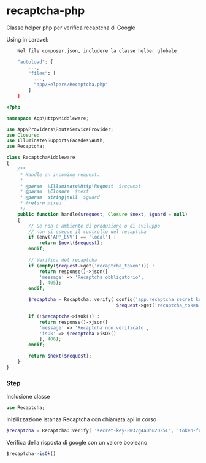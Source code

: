 # recaptcha-php
Classe helper php per verifica recaptcha di Google

Using in Laravel:
```bash
    Nel file composer.json, includere la classe helber globale

    "autoload": {
        ...,
        "files": [
          ...,
          "app/Helpers/Recaptcha.php"
        ]
    }
```

```php
<?php

namespace App\Http\Middleware;

use App\Providers\RouteServiceProvider;
use Closure;
use Illuminate\Support\Facades\Auth;
use Recaptcha;

class RecaptchaMiddleware
{
    /**
     * Handle an incoming request.
     *
     * @param  \Illuminate\Http\Request  $request
     * @param  \Closure  $next
     * @param  string|null  $guard
     * @return mixed
     */
    public function handle($request, Closure $next, $guard = null)
    {
        // Se non é ambiente di produzione o di sviluppo
        // non si esegue il controllo del recaptcha
        if (env('APP_ENV') == 'local') :
            return $next($request);
        endif;
        
        // Verifica del recaptcha
        if (empty($request->get('recaptcha_token'))) :
            return response()->json([
            'message' => 'Recaptcha obbligatorio',
            ], 405);
        endif;

        $recaptcha = Recaptcha::verify( config('app.recaptcha_secret_key'),
                                        $request->get('recaptcha_token'));

        if (!$recaptcha->isOk()) :
            return response()->json([
            'message' => 'Recaptcha non verificato',
            'isOk' => $recaptcha->isOk()
            ], 406);
        endif;

        return $next($request);
    }
}

```

### Step

Inclusione classe
```php
use Recaptcha;
```

Inizilizzazione istanza Recaptcha con chiamata api in corso
```php
$recaptcha = Recaptcha::verify( 'secret-key-8W37g4aDhu2OZ5L', 'token-frontend-yr14BBt4u6mJb0R');
```

Verifica della risposta di google con un valore booleano
```js
$recaptcha->isOk()
```


